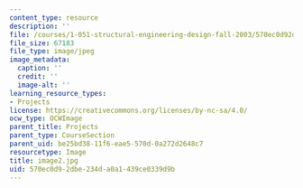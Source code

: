 ```yaml
---
content_type: resource
description: ''
file: /courses/1-051-structural-engineering-design-fall-2003/570ec0d92dbe234da0a1439ce0339d9b_image2.jpg
file_size: 67183
file_type: image/jpeg
image_metadata:
  caption: ''
  credit: ''
  image-alt: ''
learning_resource_types:
- Projects
license: https://creativecommons.org/licenses/by-nc-sa/4.0/
ocw_type: OCWImage
parent_title: Projects
parent_type: CourseSection
parent_uid: be25bd38-11f6-eae5-570d-0a272d2648c7
resourcetype: Image
title: image2.jpg
uid: 570ec0d9-2dbe-234d-a0a1-439ce0339d9b
---
```

